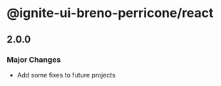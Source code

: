 # @ignite-ui-breno-perricone/react

## 2.0.0

### Major Changes

- Add some fixes to future projects
